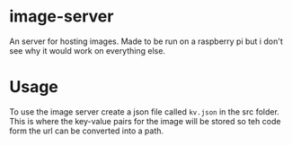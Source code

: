 # image-server
An server for hosting images. Made to be run on a raspberry pi but i don't see why it would work on everything else.

# Usage
To use the image server create a json file called ```kv.json``` in the src folder. This is where the key-value pairs for the image will be stored so teh code form the url can be converted into a path.